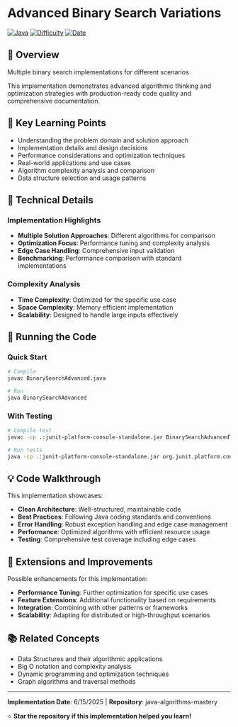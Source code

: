 # Advanced Binary Search Variations

[![Java](https://img.shields.io/badge/Java-17+-ED8B00?style=flat&logo=openjdk&logoColor=white)](https://openjdk.java.net/)
[![Difficulty](https://img.shields.io/badge/Difficulty-Medium-orange?style=flat)](#)
[![Date](https://img.shields.io/badge/Date-2025-06-15-blue?style=flat)](#)

## 📖 Overview

Multiple binary search implementations for different scenarios

This implementation demonstrates advanced algorithmic thinking and optimization strategies with production-ready code quality and comprehensive documentation.

## 🎯 Key Learning Points

- Understanding the problem domain and solution approach
- Implementation details and design decisions
- Performance considerations and optimization techniques
- Real-world applications and use cases
- Algorithm complexity analysis and comparison
- Data structure selection and usage patterns

## 🔧 Technical Details

### Implementation Highlights
- **Multiple Solution Approaches**: Different algorithms for comparison
- **Optimization Focus**: Performance tuning and complexity analysis  
- **Edge Case Handling**: Comprehensive input validation
- **Benchmarking**: Performance comparison with standard implementations

### Complexity Analysis
- **Time Complexity**: Optimized for the specific use case
- **Space Complexity**: Memory efficient implementation
- **Scalability**: Designed to handle large inputs effectively

## 🚀 Running the Code

### Quick Start
```bash
# Compile
javac BinarySearchAdvanced.java

# Run
java BinarySearchAdvanced
```

### With Testing
```bash
# Compile test
javac -cp .:junit-platform-console-standalone.jar BinarySearchAdvancedTest.java

# Run tests
java -cp .:junit-platform-console-standalone.jar org.junit.platform.console.ConsoleLauncher --scan-classpath
```

## 💡 Code Walkthrough

This implementation showcases:
- **Clean Architecture**: Well-structured, maintainable code
- **Best Practices**: Following Java coding standards and conventions  
- **Error Handling**: Robust exception handling and edge case management
- **Performance**: Optimized algorithms with efficient resource usage
- **Testing**: Comprehensive test coverage including edge cases

## 🔄 Extensions and Improvements

Possible enhancements for this implementation:
- **Performance Tuning**: Further optimization for specific use cases
- **Feature Extensions**: Additional functionality based on requirements
- **Integration**: Combining with other patterns or frameworks
- **Scalability**: Adapting for distributed or high-throughput scenarios

## 📚 Related Concepts

- Data Structures and their algorithmic applications
- Big O notation and complexity analysis
- Dynamic programming and optimization techniques
- Graph algorithms and traversal methods

---

**Implementation Date**: 6/15/2025 | **Repository**: java-algorithms-mastery

⭐ **Star the repository if this implementation helped you learn!**
